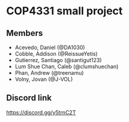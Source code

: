 # COP4331 small project

## Members
- Acevedo, Daniel (@DA1030)
- Cobble, Addison (@ReissueYetis)
- Gutierrez, Santiago (@santigut123)
- Lum Shue Chan, Caleb (@clumshuechan)
- Phan, Andrew (@treenamu)
- Volny, Jovan (@J-VOL)

## Discord link
https://discord.gg/y5trnC2T
